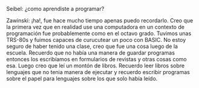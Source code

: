 Seibel: ¿como aprendiste a programar?

Zawinski: ¡ha!, fue hace mucho tiempo apenas puedo recordarlo. Creo que la primera
vez que en realidad use una computadora en un contexto de programación fue probablemente
como en el octavo grado. Tuvimos unas TRS-80s y fuimos capaces de curucutear un poco
con BASIC. No estoy seguro de haber tenido una clase, creo que fue una cosa luego
de la escuela. Recuerdo que no había una manera de guardar programas entonces los
escribíamos en formularios de revistas y otras cosas como esa. Luego creo que leí
un montón de libros. Recuerdo leer libros sobre lenguajes que no tenia manera de
ejecutar y recuerdo escribir programas sobre el papel para lenguajes sobre los que solo
había leído.
